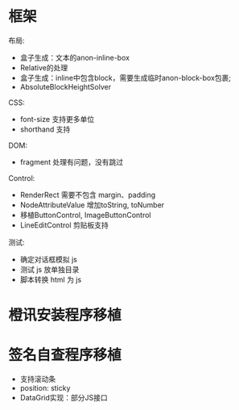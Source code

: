 框架
====

布局:
- 盒子生成：文本的anon-inline-box
- Relative的处理
- 盒子生成：inline中包含block，需要生成临时anon-block-box包裹;
- AbsoluteBlockHeightSolver

CSS:
- font-size 支持更多单位
- shorthand 支持

DOM:
- fragment 处理有问题，没有跳过

Control:
- RenderRect 需要不包含 margin、padding
- NodeAttributeValue 增加toString, toNumber
- 移植ButtonControl, ImageButtonControl
- LineEditControl 剪贴板支持

测试:
- 确定对话框模拟 js
- 测试 js 放单独目录
- 脚本转换 html 为 js

橙讯安装程序移植
====

签名自查程序移植
====

- 支持滚动条
- position: sticky
- DataGrid实现：部分JS接口
